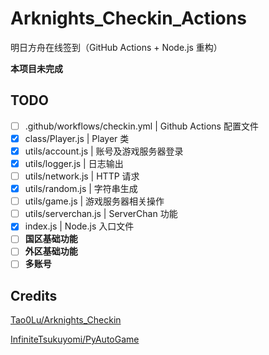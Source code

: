 # Arknights_Checkin_Actions

明日方舟在线签到（GitHub Actions + Node.js 重构）

**本项目未完成**

## TODO

- [ ] .github/workflows/checkin.yml | Github Actions 配置文件
- [x] class/Player.js | Player 类
- [x] utils/account.js | 账号及游戏服务器登录
- [x] utils/logger.js | 日志输出
- [ ] utils/network.js | HTTP 请求
- [x] utils/random.js | 字符串生成
- [ ] utils/game.js | 游戏服务器相关操作
- [ ] utils/serverchan.js | ServerChan 功能
- [x] index.js | Node.js 入口文件
- [ ] **国区基础功能**
- [ ] **外区基础功能**
- [ ] **多账号**

## Credits

[Tao0Lu/Arknights_Checkin](https://github.com/Tao0Lu/Arknights_Checkin)

[InfiniteTsukuyomi/PyAutoGame](https://github.com/InfiniteTsukuyomi/PyAutoGame "InfiniteTsukuyomi/PyAutoGame")
